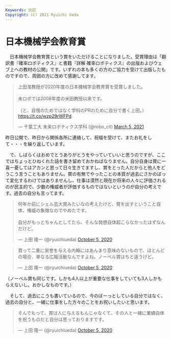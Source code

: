 ```yaml
---
Keywords: 日記
Copyright: (C) 2021 Ryuichi Ueda
---
```


# 日本機械学会教育賞

　日本機械学会教育賞という賞をいただけることになりました。受賞理由は「翻訳書『確率ロボティクス』と書籍『詳解 確率ロボティクス』の出版およびウェブ上への教材の公開」です。いずれの本も多くの方のご協力を受けて出版したものですので、周囲の方に改めて感謝してます。

<blockquote class="twitter-tweet" data-partner="tweetdeck"><p lang="ja" dir="ltr">上田准教授が2020年度の日本機械学会教育賞を受賞しました。<br><br>未ロボでは2008年度の米田教授以来です。<br><br>（と、自慢のためではなく学科のPRのために自分で書く上田。）<a href="https://t.co/wzp29rWFPd">https://t.co/wzp29rWFPd</a></p>&mdash; 千葉工大 未来ロボティクス学科 (@robo_cit) <a href="https://twitter.com/robo_cit/status/1367702081000280067?ref_src=twsrc%5Etfw">March 5, 2021</a></blockquote>
<script async src="https://platform.twitter.com/widgets.js" charset="utf-8"></script>

昨日公開で、昨日から関係各所に連絡して、祝福を受けて、またお礼をして・・・を繰り返しています。


　で、しばらくはおめでとうありがとうをやっていていいと思うのですが、ここではちょっとひねくれた話を書き留めておかねばなりません。自分自身は賞に一喜一憂してはアカンと思って日々生きてますし、賞をとった人だからと他人をどうこう言うこともありません。賞の有無でやったことの本質が過去にさかのぼって変化するわけではありませんし、仕事は漠然と現在か将来の人々に評価されるのが民主的で、少数の権威者が評価するものではないというのが自分の考えです。過去の自分も言ってます。

<blockquote class="twitter-tweet" data-partner="tweetdeck"><p lang="ja" dir="ltr">何年か前にシェル芸大賞みたいなの考えたけど、賞を出すということ自体、権威の象徴なのでやめたです。<br><br>自分がもっとちゃんとしてたら、そんな発想自体起こらなかったはずなんだけど。</p>&mdash; 上田 隆一 (@ryuichiueda) <a href="https://twitter.com/ryuichiueda/status/1313078244946501633?ref_src=twsrc%5Etfw">October 5, 2020</a></blockquote>
<script async src="https://platform.twitter.com/widgets.js" charset="utf-8"></script>

<blockquote class="twitter-tweet" data-partner="tweetdeck"><p lang="ja" dir="ltr">賞って二重に栄誉を与える内輪にはあんまり意味のないもので、ほとんどの場合、単なる広報活動なんですよね。ノーベル賞はちと違うけど。</p>&mdash; 上田 隆一 (@ryuichiueda) <a href="https://twitter.com/ryuichiueda/status/1313073724430544896?ref_src=twsrc%5Etfw">October 5, 2020</a></blockquote>
<script async src="https://platform.twitter.com/widgets.js" charset="utf-8"></script>

（ノーベル賞も同じです。しかも4人以上が重要な仕事をしていても3人しかもらえないし。おかしなものです。）

　そして、過去にこうも書いているので、今のぼーっとしている自分ではなく、過去の自分と、一緒に仕事をした方々のことをお祝いしたいと思います。

<blockquote class="twitter-tweet" data-partner="tweetdeck"><p lang="ja" dir="ltr">そんでもって、賞は人に与えるもんじゃなくて、その人と一緒に業績自体を祝うものだと自分は思っておりますです。</p>&mdash; 上田 隆一 (@ryuichiueda) <a href="https://twitter.com/ryuichiueda/status/1313074699866238977?ref_src=twsrc%5Etfw">October 5, 2020</a></blockquote>
<script async src="https://platform.twitter.com/widgets.js" charset="utf-8"></script>



